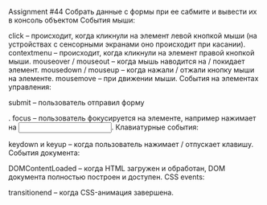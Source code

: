 Assignment #44
Собрать данные с формы при ее сабмите и вывести их в консоль объектом
События мыши:

click – происходит, когда кликнули на элемент левой кнопкой мыши (на устройствах с сенсорными экранами оно происходит
при касании).
contextmenu – происходит, когда кликнули на элемент правой кнопкой мыши.
mouseover / mouseout – когда мышь наводится на / покидает элемент.
mousedown / mouseup – когда нажали / отжали кнопку мыши на элементе.
mousemove – при движении мыши.
События на элементах управления:

submit – пользователь отправил форму <form>.
focus – пользователь фокусируется на элементе, например нажимает на <input>.
Клавиатурные события:

keydown и keyup – когда пользователь нажимает / отпускает клавишу.
События документа:

DOMContentLoaded – когда HTML загружен и обработан, DOM документа полностью построен и доступен.
CSS events:

transitionend – когда CSS-анимация завершена.